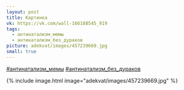 ```yaml
---
layout: post
title: Картинка
vk: https://vk.com/wall-166188545_919
tags:
  - антинатализм_мемы
  - антинатализм_без_дураков
picture: adekvat/images/457239669.jpg
small: true
---
```

[#антинатализм_мемы](poisk.html#антинатализм_мемы)
[#антинатализм_без_дураков](poisk.html#антинатализм_без_дураков)

{% include image.html image="adekvat/images/457239669.jpg" %}